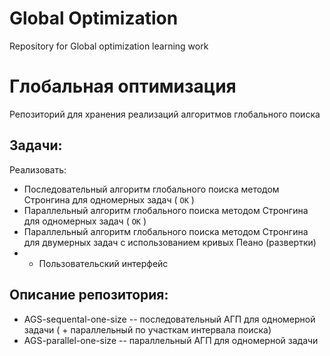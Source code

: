 # Global Optimization
Repository for Global optimization learning work 

# Глобальная оптимизация
Репозиторий для хранения реализаций алгоритмов глобального поиска

## Задачи:

Реализовать:
* Последовательный алгоритм глобального поиска методом Стронгина для одномерных задач ( `OK` )
* Параллельный алгоритм глобального поиска методом Стронгина для одномерных задач ( `OK` )
* Параллельный алгоритм глобального поиска методом Стронгина для двумерных задач с использованием кривых Пеано (развертки)
* * Пользовательский интерфейс

## Описание репозитория:
* AGS-sequental-one-size -- последовательный АГП для одномерной задачи ( + параллельный по участкам интервала поиска)
* AGS-parallel-one-size -- параллельный АГП для одномерной задачи
